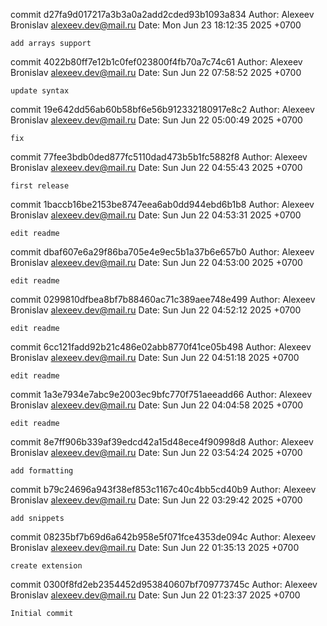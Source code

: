 commit d27fa9d017217a3b3a0a2add2cded93b1093a834
Author: Alexeev Bronislav <alexeev.dev@mail.ru>
Date:   Mon Jun 23 18:12:35 2025 +0700

    add arrays support

commit 4022b80ff7e12b1c0fef023800f4fb70a7c74c61
Author: Alexeev Bronislav <alexeev.dev@mail.ru>
Date:   Sun Jun 22 07:58:52 2025 +0700

    update syntax

commit 19e642dd56ab60b58bf6e56b912332180917e8c2
Author: Alexeev Bronislav <alexeev.dev@mail.ru>
Date:   Sun Jun 22 05:00:49 2025 +0700

    fix

commit 77fee3bdb0ded877fc5110dad473b5b1fc5882f8
Author: Alexeev Bronislav <alexeev.dev@mail.ru>
Date:   Sun Jun 22 04:55:43 2025 +0700

    first release

commit 1baccb16be2153be8747eea6ab0dd944ebd6b1b8
Author: Alexeev Bronislav <alexeev.dev@mail.ru>
Date:   Sun Jun 22 04:53:31 2025 +0700

    edit readme

commit dbaf607e6a29f86ba705e4e9ec5b1a37b6e657b0
Author: Alexeev Bronislav <alexeev.dev@mail.ru>
Date:   Sun Jun 22 04:53:00 2025 +0700

    edit readme

commit 0299810dfbea8bf7b88460ac71c389aee748e499
Author: Alexeev Bronislav <alexeev.dev@mail.ru>
Date:   Sun Jun 22 04:52:12 2025 +0700

    edit readme

commit 6cc121fadd92b21c486e02abb8770f41ce05b498
Author: Alexeev Bronislav <alexeev.dev@mail.ru>
Date:   Sun Jun 22 04:51:18 2025 +0700

    edit readme

commit 1a3e7934e7abc9e2003ec9bfc770f751aeeadd66
Author: Alexeev Bronislav <alexeev.dev@mail.ru>
Date:   Sun Jun 22 04:04:58 2025 +0700

    edit readme

commit 8e7ff906b339af39edcd42a15d48ece4f90998d8
Author: Alexeev Bronislav <alexeev.dev@mail.ru>
Date:   Sun Jun 22 03:54:24 2025 +0700

    add formatting

commit b79c24696a943f38ef853c1167c40c4bb5cd40b9
Author: Alexeev Bronislav <alexeev.dev@mail.ru>
Date:   Sun Jun 22 03:29:42 2025 +0700

    add snippets

commit 08235bf7b69d6a642b958e5f071fce4353de094c
Author: Alexeev Bronislav <alexeev.dev@mail.ru>
Date:   Sun Jun 22 01:35:13 2025 +0700

    create extension

commit 0300f8fd2eb2354452d953840607bf709773745c
Author: Alexeev Bronislav <alexeev.dev@mail.ru>
Date:   Sun Jun 22 01:23:37 2025 +0700

    Initial commit
